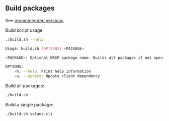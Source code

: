 ## Build packages

See [recommended versions](https://github.com/nxpkg/solana-dev/#recommended-versions).

Build script usage:

```sh
./build.sh --help

Usage: build.sh [OPTIONS] <PACKAGE>

<PACKAGE>: Optional WASM package name. Builds all packages if not specified.

OPTIONS:
    -h, --help: Print help information
    -u, --update: Update client dependency
```

Build all packages:

```sh
./build.sh
```

Build a single package:

```sh
./build.sh solana-cli
```
